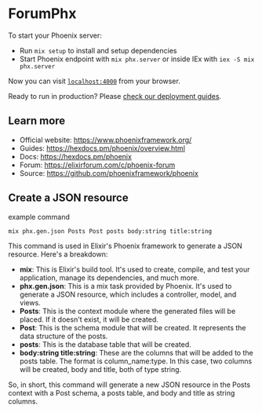 # ForumPhx

To start your Phoenix server:

  * Run `mix setup` to install and setup dependencies
  * Start Phoenix endpoint with `mix phx.server` or inside IEx with `iex -S mix phx.server`

Now you can visit [`localhost:4000`](http://localhost:4000) from your browser.

Ready to run in production? Please [check our deployment guides](https://hexdocs.pm/phoenix/deployment.html).

## Learn more

* Official website: https://www.phoenixframework.org/
* Guides: https://hexdocs.pm/phoenix/overview.html
* Docs: https://hexdocs.pm/phoenix
* Forum: https://elixirforum.com/c/phoenix-forum
* Source: https://github.com/phoenixframework/phoenix

## Create a JSON resource

example command

```sh
mix phx.gen.json Posts Post posts body:string title:string
```

This command is used in Elixir's Phoenix framework to generate a JSON resource. Here's a breakdown:

* **mix**: This is Elixir's build tool. It's used to create, compile, and test your application, manage its dependencies, and much more.
* **phx.gen.json**: This is a mix task provided by Phoenix. It's used to generate a JSON resource, which includes a controller, model, and views.
* **Posts**: This is the context module where the generated files will be placed. If it doesn't exist, it will be created.
* **Post**: This is the schema module that will be created. It represents the data structure of the posts.
* **posts**: This is the database table that will be created.
* **body:string title:string**: These are the columns that will be added to the posts table. The format is column_name:type. In this case, two columns will be created, body and title, both of type string.

So, in short, this command will generate a new JSON resource in the Posts context with a Post schema, a posts table, and body and title as string columns.
